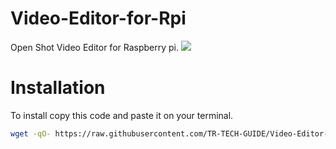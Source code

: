 # Video-Editor-for-Rpi
Open Shot Video Editor for Raspberry pi.
<a href="OpenShot"><img src="https://cdn.openshot.org/static/img/gallery/ui-example.jpg"></a>

# Installation
To install copy this code and paste it on your terminal.
```sh
wget -qO- https://raw.githubusercontent.com/TR-TECH-GUIDE/Video-Editor-for-Rpi/main/openshot.sh | bash

```

